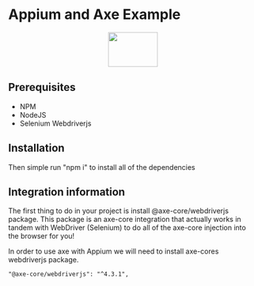 # Appium and Axe Example


<p align="center">
          
<img src="https://dequeuniversity.com/assets/images/logos/axe_hero_blue.png" height="70px" width="100px" alt="" />
</p>

## Prerequisites
* NPM
* NodeJS
* Selenium Webdriverjs

## Installation

Then simple run  "npm i" to install all of the dependencies


## Integration information

The first thing to do in your project is install @axe-core/webdriverjs package. This package is an axe-core integration that actually works in tandem with WebDriver (Selenium) to do all of the axe-core injection into the browser for you!

In order to use axe with Appium we will need to install axe-cores webdriverjs package.

    "@axe-core/webdriverjs": "^4.3.1",
    
